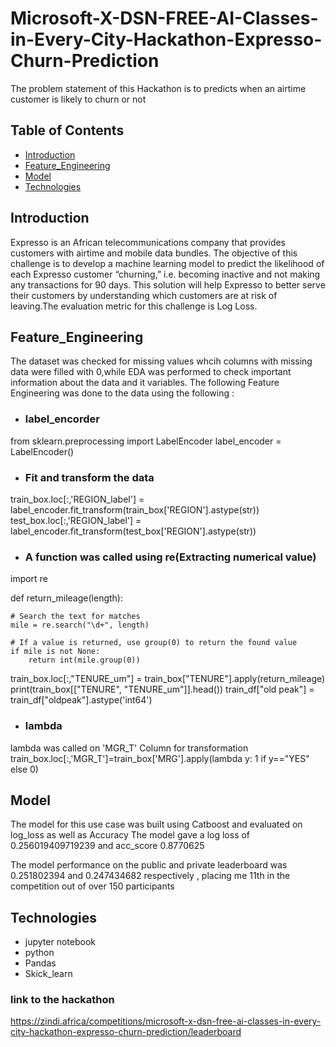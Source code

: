 # Microsoft-X-DSN-FREE-AI-Classes-in-Every-City-Hackathon-Expresso-Churn-Prediction
The problem statement of this Hackathon is to predicts when an airtime customer is likely to churn or not
## Table of Contents
- [Introduction](#introduction)
- [Feature_Engineering](#feature_engineering)
- [Model](#model)
- [Technologies](#technologies)

## Introduction
Expresso is an African telecommunications company that provides customers with airtime and mobile data bundles. The objective of this challenge is to develop a machine learning model to predict the likelihood of each Expresso customer “churning,” i.e. becoming inactive and not making any transactions for 90 days.
This solution will help Expresso to better serve their customers by understanding which customers are at risk of leaving.The evaluation metric for this challenge is Log Loss.

## Feature_Engineering
The dataset was checked for missing values whcih columns with missing data were filled with 0,while EDA was performed to check important information about the data and it variables. The following Feature Engineering was done to the data using the following : 
- ### label_encorder
from sklearn.preprocessing import LabelEncoder
label_encoder = LabelEncoder()
- ### Fit and transform the data
train_box.loc[:,'REGION_label'] = label_encoder.fit_transform(train_box['REGION'].astype(str))
test_box.loc[:,'REGION_label'] = label_encoder.fit_transform(test_box['REGION'].astype(str))

- ### A function was called using re(Extracting numerical value)
import re

def return_mileage(length):
    
    # Search the text for matches
    mile = re.search("\d+", length)
    
    # If a value is returned, use group(0) to return the found value
    if mile is not None:
        return int(mile.group(0))       
train_box.loc[:,"TENURE_um"] = train_box["TENURE"].apply(return_mileage)
print(train_box[["TENURE", "TENURE_um"]].head())
train_df["old peak"] = train_df["oldpeak"].astype('int64')

- ### lambda 
lambda was called on 'MGR_T' Column for transformation
train_box.loc[:,'MGR_T']=train_box['MRG'].apply(lambda y: 1 if y=="YES" else 0)

## Model
The model for this use case was built using Catboost and evaluated on log_loss as well as Accuracy
The model gave a log loss of  0.256019409719239 and acc_score 0.8770625

The model performance on the public and private leaderboard was 0.251802394 and 0.247434682 respectively , placing me 11th in the competition out of over 150 participants 


## Technologies
- jupyter notebook
- python
- Pandas
- Skick_learn
### link to the hackathon
https://zindi.africa/competitions/microsoft-x-dsn-free-ai-classes-in-every-city-hackathon-expresso-churn-prediction/leaderboard

